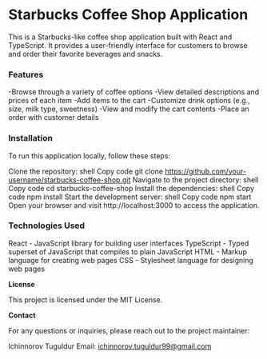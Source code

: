 <h1>Starbucks Coffee Shop Application</h1>

This is a Starbucks-like coffee shop application built with React and TypeScript. It provides a user-friendly interface for customers to browse and order their favorite beverages and snacks.

<h3>Features</h3>

-Browse through a variety of coffee options
-View detailed descriptions and prices of each item
-Add items to the cart
-Customize drink options (e.g., size, milk type, sweetness)
-View and modify the cart contents
-Place an order with customer details 


<h3>Installation</h3>

To run this application locally, follow these steps:

Clone the repository:
shell
Copy code
git clone https://github.com/your-username/starbucks-coffee-shop.git
Navigate to the project directory:
shell
Copy code
cd starbucks-coffee-shop
Install the dependencies:
shell
Copy code
npm install
Start the development server:
shell
Copy code
npm start
Open your browser and visit http://localhost:3000 to access the application.

<h3>Technologies Used</h3>

React - JavaScript library for building user interfaces
TypeScript - Typed superset of JavaScript that compiles to plain JavaScript
HTML - Markup language for creating web pages
CSS - Stylesheet language for designing web pages


<b>License</b>

This project is licensed under the MIT License.

<b>Contact</b>

For any questions or inquiries, please reach out to the project maintainer:

Ichinnorov Tuguldur
Email: ichinnorov.tuguldur99@gmail.com
